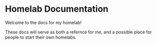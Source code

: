 # Homelab Documentation

Welcome to the docs for my homelab!

These docs will serve as both a refernce for me, and a possible place for people to start their own homelabs.
